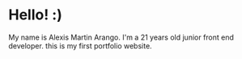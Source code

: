 # Hello! :)


My name is Alexis Martin Arango. I'm a 21 years old junior front end developer. this is my first portfolio website.